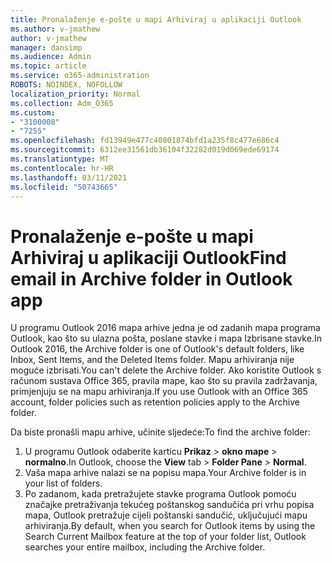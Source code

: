 ```yaml
---
title: Pronalaženje e-pošte u mapi Arhiviraj u aplikaciji Outlook
ms.author: v-jmathew
author: v-jmathew
manager: dansimp
ms.audience: Admin
ms.topic: article
ms.service: o365-administration
ROBOTS: NOINDEX, NOFOLLOW
localization_priority: Normal
ms.collection: Adm_O365
ms.custom:
- "3100008"
- "7255"
ms.openlocfilehash: fd13949e477c40801874bfd1a235f8c477e686c4
ms.sourcegitcommit: 6312ee31561db36104f32282d019d069ede69174
ms.translationtype: MT
ms.contentlocale: hr-HR
ms.lasthandoff: 03/11/2021
ms.locfileid: "50743665"
---
```

# <a name="find-email-in-archive-folder-in-outlook-app"></a><span data-ttu-id="723a9-102">Pronalaženje e-pošte u mapi Arhiviraj u aplikaciji Outlook</span><span class="sxs-lookup"><span data-stu-id="723a9-102">Find email in Archive folder in Outlook app</span></span>

<span data-ttu-id="723a9-103">U programu Outlook 2016 mapa arhive jedna je od zadanih mapa programa Outlook, kao što su ulazna pošta, poslane stavke i mapa Izbrisane stavke.</span><span class="sxs-lookup"><span data-stu-id="723a9-103">In Outlook 2016, the Archive folder is one of Outlook's default folders, like Inbox, Sent Items, and the Deleted Items folder.</span></span> <span data-ttu-id="723a9-104">Mapu arhiviranja nije moguće izbrisati.</span><span class="sxs-lookup"><span data-stu-id="723a9-104">You can't delete the Archive folder.</span></span> <span data-ttu-id="723a9-105">Ako koristite Outlook s računom sustava Office 365, pravila mape, kao što su pravila zadržavanja, primjenjuju se na mapu arhiviranja.</span><span class="sxs-lookup"><span data-stu-id="723a9-105">If you use Outlook with an Office 365 account, folder policies such as retention policies apply to the Archive folder.</span></span>

<span data-ttu-id="723a9-106">Da biste pronašli mapu arhive, učinite sljedeće:</span><span class="sxs-lookup"><span data-stu-id="723a9-106">To find the archive folder:</span></span>

1. <span data-ttu-id="723a9-107">U programu Outlook odaberite karticu **Prikaz** > **okno mape**  >  **normalno**.</span><span class="sxs-lookup"><span data-stu-id="723a9-107">In Outlook, choose the **View** tab > **Folder Pane** > **Normal**.</span></span>
2. <span data-ttu-id="723a9-108">Vaša mapa arhive nalazi se na popisu mapa.</span><span class="sxs-lookup"><span data-stu-id="723a9-108">Your Archive folder is in your list of folders.</span></span>
3. <span data-ttu-id="723a9-109">Po zadanom, kada pretražujete stavke programa Outlook pomoću značajke pretraživanja tekućeg poštanskog sandučića pri vrhu popisa mapa, Outlook pretražuje cijeli poštanski sandučić, uključujući mapu arhiviranja.</span><span class="sxs-lookup"><span data-stu-id="723a9-109">By default, when you search for Outlook items by using the Search Current Mailbox feature at the top of your folder list, Outlook searches your entire mailbox, including the Archive folder.</span></span>
